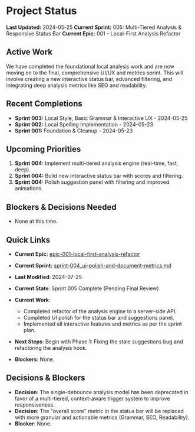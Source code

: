 # Project Status

**Last Updated:** 2024-05-25
**Current Sprint:** 005: Multi-Tiered Analysis & Responsive Status Bar
**Current Epic:** 001 - Local-First Analysis Refactor

## Active Work
We have completed the foundational local analysis work and are now moving on to the final, comprehensive UI/UX and metrics sprint. This will involve creating a new interactive status bar, advanced filtering, and integrating deep analysis metrics like SEO and readability.

## Recent Completions
- **Sprint 003:** Local Style, Basic Grammar & Interactive UX - 2024-05-25
- **Sprint 002:** Local Spelling Implementation - 2024-05-23
- **Sprint 001:** Foundation & Cleanup - 2024-05-23

## Upcoming Priorities
1. **Sprint 004:** Implement multi-tiered analysis engine (real-time, fast, deep).
2. **Sprint 004:** Build new interactive status bar with scores and filtering.
3. **Sprint 004:** Polish suggestion panel with filtering and improved animations.

## Blockers & Decisions Needed
- None at this time.

## Quick Links
- **Current Epic:** [epic-001-local-first-analysis-refactor](./epics/epic-001-local-first-analysis-refactor/)
- **Current Sprint:** [sprint-004_ui-polish-and-document-metrics.md](./epics/epic-001-local-first-analysis-refactor/sprint-004_ui-polish-and-document-metrics.md)

- **Last Modified**: 2024-07-25
- **Current State**: Sprint 005 Complete (Pending Final Review)
- **Current Work**:
  - Completed refactor of the analysis engine to a server-side API.
  - Completed UI polish for the status bar and suggestions panel.
  - Implemented all interactive features and metrics as per the sprint plan.
- **Next Steps**: Begin with Phase 1: Fixing the stale suggestions bug and refactoring the analysis hook.
- **Blockers**: None.

## Decisions & Blockers

- **Decision**: The single-debounce analysis model has been deprecated in favor of a multi-tiered, context-aware trigger system to improve responsiveness.
- **Decision**: The "overall score" metric in the status bar will be replaced with more granular and actionable metrics (Grammar, SEO, Readability).
- **Blocker**: None. 